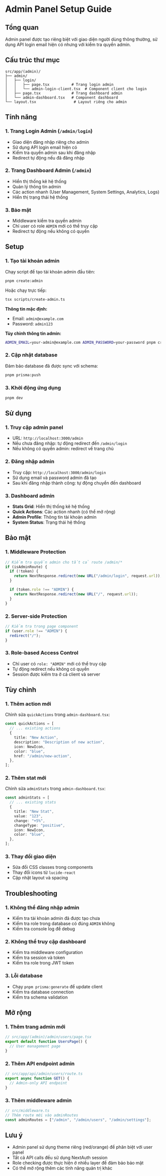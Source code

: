 # Admin Panel Setup Guide

## Tổng quan

Admin panel được tạo riêng biệt với giao diện người dùng thông thường, sử dụng API login email hiện có nhưng với kiểm tra quyền admin.

## Cấu trúc thư mục

```
src/app/(admin)/
├── admin/
│   ├── login/
│   │   ├── page.tsx          # Trang login admin
│   │   └── admin-login-client.tsx  # Component client cho login
│   ├── page.tsx              # Trang dashboard admin
│   └── admin-dashboard.tsx   # Component dashboard
└── layout.tsx                 # Layout riêng cho admin
```

## Tính năng

### 1. Trang Login Admin (`/admin/login`)

- Giao diện đăng nhập riêng cho admin
- Sử dụng API login email hiện có
- Kiểm tra quyền admin sau khi đăng nhập
- Redirect tự động nếu đã đăng nhập

### 2. Trang Dashboard Admin (`/admin`)

- Hiển thị thống kê hệ thống
- Quản lý thông tin admin
- Các action nhanh (User Management, System Settings, Analytics, Logs)
- Hiển thị trạng thái hệ thống

### 3. Bảo mật

- Middleware kiểm tra quyền admin
- Chỉ user có role `ADMIN` mới có thể truy cập
- Redirect tự động nếu không có quyền

## Setup

### 1. Tạo tài khoản admin

Chạy script để tạo tài khoản admin đầu tiên:

```bash
pnpm create:admin
```

Hoặc chạy trực tiếp:

```bash
tsx scripts/create-admin.ts
```

**Thông tin mặc định:**

- Email: `admin@example.com`
- Password: `admin123`

**Tùy chỉnh thông tin admin:**

```bash
ADMIN_EMAIL=your-admin@example.com ADMIN_PASSWORD=your-password pnpm create:admin
```

### 2. Cập nhật database

Đảm bảo database đã được sync với schema:

```bash
pnpm prisma:push
```

### 3. Khởi động ứng dụng

```bash
pnpm dev
```

## Sử dụng

### 1. Truy cập admin panel

- URL: `http://localhost:3000/admin`
- Nếu chưa đăng nhập: tự động redirect đến `/admin/login`
- Nếu không có quyền admin: redirect về trang chủ

### 2. Đăng nhập admin

- Truy cập: `http://localhost:3000/admin/login`
- Sử dụng email và password admin đã tạo
- Sau khi đăng nhập thành công: tự động chuyển đến dashboard

### 3. Dashboard admin

- **Stats Grid**: Hiển thị thống kê hệ thống
- **Quick Actions**: Các action nhanh (có thể mở rộng)
- **Admin Profile**: Thông tin tài khoản admin
- **System Status**: Trạng thái hệ thống

## Bảo mật

### 1. Middleware Protection

```typescript
// Kiểm tra quyền admin cho tất cả route /admin/*
if (isAdminRoute) {
  if (!token) {
    return NextResponse.redirect(new URL("/admin/login", request.url));
  }

  if (token.role !== "ADMIN") {
    return NextResponse.redirect(new URL("/", request.url));
  }
}
```

### 2. Server-side Protection

```typescript
// Kiểm tra trong page component
if (user.role !== "ADMIN") {
  redirect("/");
}
```

### 3. Role-based Access Control

- Chỉ user có `role: "ADMIN"` mới có thể truy cập
- Tự động redirect nếu không có quyền
- Session được kiểm tra ở cả client và server

## Tùy chỉnh

### 1. Thêm action mới

Chỉnh sửa `quickActions` trong `admin-dashboard.tsx`:

```typescript
const quickActions = [
  // ... existing actions
  {
    title: "New Action",
    description: "Description of new action",
    icon: NewIcon,
    color: "blue",
    href: "/admin/new-action",
  },
];
```

### 2. Thêm stat mới

Chỉnh sửa `adminStats` trong `admin-dashboard.tsx`:

```typescript
const adminStats = [
  // ... existing stats
  {
    title: "New Stat",
    value: "123",
    change: "+5%",
    changeType: "positive",
    icon: NewIcon,
    color: "blue",
  },
];
```

### 3. Thay đổi giao diện

- Sửa đổi CSS classes trong components
- Thay đổi icons từ `lucide-react`
- Cập nhật layout và spacing

## Troubleshooting

### 1. Không thể đăng nhập admin

- Kiểm tra tài khoản admin đã được tạo chưa
- Kiểm tra role trong database có đúng `ADMIN` không
- Kiểm tra console log để debug

### 2. Không thể truy cập dashboard

- Kiểm tra middleware configuration
- Kiểm tra session và token
- Kiểm tra role trong JWT token

### 3. Lỗi database

- Chạy `pnpm prisma:generate` để update client
- Kiểm tra database connection
- Kiểm tra schema validation

## Mở rộng

### 1. Thêm trang admin mới

```typescript
// src/app/(admin)/admin/users/page.tsx
export default function UsersPage() {
  // User management page
}
```

### 2. Thêm API endpoint admin

```typescript
// src/app/api/admin/users/route.ts
export async function GET() {
  // Admin-only API endpoint
}
```

### 3. Thêm middleware admin

```typescript
// src/middleware.ts
// Thêm route mới vào adminRoutes
const adminRoutes = ["/admin", "/admin/users", "/admin/settings"];
```

## Lưu ý

- Admin panel sử dụng theme riêng (red/orange) để phân biệt với user panel
- Tất cả API calls đều sử dụng NextAuth session
- Role checking được thực hiện ở nhiều layer để đảm bảo bảo mật
- Có thể mở rộng thêm các tính năng quản trị khác
